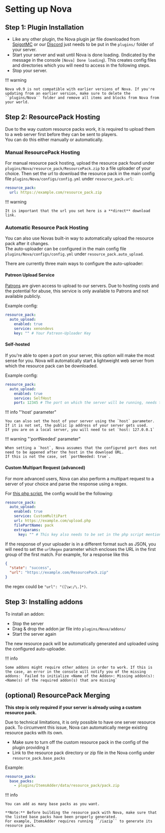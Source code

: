 # Setting up Nova

## Step 1: Plugin Installation

* Like any other plugin, the Nova plugin jar file downloaded from [SpigotMC](https://www.spigotmc.org/resources/93648/) or our [Discord](https://discord.gg/hnEknVWvUe) just needs to be put in the ``plugins/`` folder of your server.
* Start your server and wait until Nova is done loading. (Indicated by the message in the console `[Nova] Done loading`). This creates config files and directories which you will need to access in the following steps.
* Stop your server.

!!! warning

    Nova v0.9 is not compatible with earlier versions of Nova. If you're updating from an earlier version, make sure to delete the ``plugins/Nova`` folder and remove all items and blocks from Nova from your world.

## Step 2: ResourcePack Hosting

Due to the way custom resource packs work, it is required to upload them to a web server first before they can be sent to players.  
You can do this either manually or automatically.

### Manual ResourcePack Hosting

For manual resource pack hosting, upload the resource pack found under ``plugins/Nova/resource_pack/ResourcePack.zip`` to a file uploader of your choice.
Then set the url to download the resource pack in the main config file ``plugins/Nova/configs/config.yml`` under ``resource_pack.url``:

```yaml
resource_pack:
  url: https://example.com/resource_pack.zip
```

!!! warning

    It is important that the url you set here is a **direct** download link.

### Automatic Resource Pack Hosting

You can also use Novas built-in way to automatically upload the resource pack after it changes.  
The auto-uploader can be configured in the main config file ``plugins/Nova/configs/config.yml`` under ``resource_pack.auto_upload``.

There are currently three main ways to configure the auto-uploader:

#### Patreon Upload Service

[Patrons](https://www.patreon.com/xenondevs) are given access to upload to our servers.
Due to hosting costs and the potential for abuse, this service is only available to Patrons and not available publicly.

Example config:
```yaml
resource_pack:
  auto_upload:
    enabled: true
    service: xenondevs
    key: "" # Your Patreon-Uploader Key
```

#### Self-hosted

If you're able to open a port on your server, this option will make the most sense for you.
Nova will automatically start a lightweight web server from which the resource pack can be downloaded.

Example config:
```yaml
resource_pack:
  auto_upload:
    enabled: true
    service: SelfHost
    port: 12345 # The port on which the server will be running, needs to be open to the Internet.
```

!!! info "'host' parameter"

    You can also set the host of your server using the `host` parameter. If it is not set, the public ip address of your server gets used.
    If you are on a local server, you will need to set `host: 127.0.0.1`

!!! warning "'portNeeded' parameter"

    When setting a `host`, Nova assumes that the configured port does not need to be appened after the host in the download URL.
    If this is not the case, set `portNeeded: true`.

#### Custom Multipart Request (advanced)

For more advanced users, Nova can also perform a multipart request to a server of your choice and parse the response using a regex.

For [this php script](https://gist.github.com/ByteZ1337/6582b8c31789602119c55770cb095455), the config would be the following:
```yaml
resource_pack:
  auto_upload:
    enabled: true
    service: CustomMultiPart
    url: https://example.com/upload.php
    filePartName: pack
    extraparams:
      key: "" # This key also needs to be set in the php script mentioned above
```

If the response of your uploader is in a different format such as JSON, you will need to set the ``urlRegex`` parameter which encloses the URL in the first group of the first match.
For example, for a response like this 
```json
{
  "state": "success",
  "url": "https://example.com/ResourcePack.zip"
}
```
the regex could be ``"url": "([\w:/\.]*)``.

## Step 3: Installing addons

To install an addon:

* Stop the server
* Drag & drop the addon jar file into ``plugins/Nova/addons/``
* Start the server again

The new resource pack will be automatically generated and uploaded using the configured auto-uploader.

!!! info

    Some addons might require other addons in order to work. If this is the case, an error in the console will notify you of the missing addons: `Failed to initialize <Name of the Addon>: Missing addon(s): <Name(s) of the required addon(s) that are missing`

## (optional) ResourcePack Merging

**This step is only required if your server is already using a custom resource pack.**

Due to technical limitations, it is only possible to have one server resource pack. To circumvent this issue, Nova can automatically merge existing resource packs with its own.

* Make sure to turn off the custom resource pack in the config of the plugin providing it
* Link to the resource pack directory or zip file in the Nova config under ``resource_pack.base_packs``

Example:
```yaml
resource_pack:
  base_packs:
    - plugins/ItemsAdder/data/resource_pack/pack.zip
```

!!! info

    You can add as many base packs as you want.

    **Note:** Before building the resource pack with Nova, make sure that the listed base packs have been properly generated.
    For example, ItemsAdder requires running ``/iazip`` to generate its resource pack.
